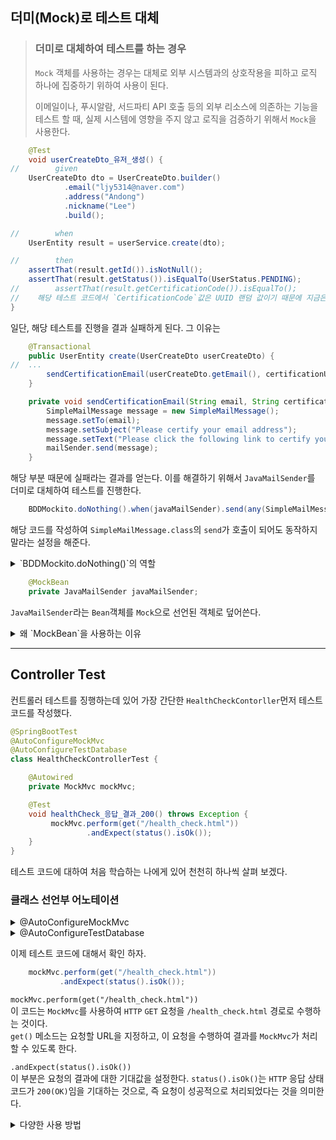 ## 더미(Mock)로 테스트 대체   

> ### 더미로 대체하여 테스트를 하는 경우   
> `Mock` 객체를 사용하는 경우는 대체로 외부 시스템과의 상호작용을 피하고 로직 하나에 집중하기 위하여 사용이 된다.   
> 
> 이메일이나, 푸시알람, 서드파티 API 호출 등의 외부 리소스에 의존하는 기능을 테스트 할 때, 실제 시스템에 영향을 주지 않고 로직을 검증하기 위해서 `Mock`을 사용한다.   
> 
> 

```java
    @Test
    void userCreateDto_유저_생성() {
//        given
    UserCreateDto dto = UserCreateDto.builder()
            .email("ljy5314@naver.com")
            .address("Andong")
            .nickname("Lee")
            .build();

//        when
    UserEntity result = userService.create(dto);

//        then
    assertThat(result.getId()).isNotNull();
    assertThat(result.getStatus()).isEqualTo(UserStatus.PENDING);
//        assertThat(result.getCertificationCode()).isEqualTo();
//    해당 테스트 코드에서 `CertificationCode`값은 UUID 랜덤 값이기 때문에 지금은 테스트를 진행하지 않는다.
}
```

일단, 해당 테스트를 진행을 결과 실패하게 된다. 그 이유는 

```java
    @Transactional
    public UserEntity create(UserCreateDto userCreateDto) {
//  ...
        sendCertificationEmail(userCreateDto.getEmail(), certificationUrl);
    }

    private void sendCertificationEmail(String email, String certificationUrl) {
        SimpleMailMessage message = new SimpleMailMessage();
        message.setTo(email);
        message.setSubject("Please certify your email address");
        message.setText("Please click the following link to certify your email address: " + certificationUrl);
        mailSender.send(message);
    }
```
해당 부분 때문에 실패라는 결과를 얻는다. 이를 해결하기 위해서 `JavaMailSender`를 더미로 대체하여 테스트를 진행한다. 

```java
    BDDMockito.doNothing().when(javaMailSender).send(any(SimpleMailMessage.class));
```
해당 코드를 작성하여 `SimpleMailMessage.class`의 `send`가 호출이 되어도 동작하지 말라는 설정을 해준다.

<details>
<summary> `BDDMockito.doNothing()`의 역할</summary>
<div markdown="1">

`JavaMailSender`의 `send` 메서드를 호출할 때 아무 작업도 하지 않도록 설정합니다.   
즉, 이 코드는 `send` 메서드가 호출되더라도 실제로는 아무런 행동을 하지 않고 넘어가도록 하는 것이다. 
이는 테스트 중에 메일 전송 기능이 호출되더라도 테스트 환경에 영향을 미치지 않도록 보장한다. 
이 코드를 통해 메일 전송 로직이 호출되는지를 확인하고 싶지 않은 경우, 또는 메일 전송의 부작용을 방지하고 싶을 때 유용합니다.

#### 1. BDDMockito.doNothing()

   •	기능: `doNothing()` 메서드는 특정 메서드 호출이 발생했을 때 아무 작업도 수행하지 않도록 설정
   •	목적: 이 설정은 주로 테스트 중에 메서드의 부작용을 피하고, 테스트의 결과에 영향을 주지 않도록 하기 위해 사용

#### 2. .when(javaMailSender)

   •	기능: `when(...)` 메서드는 `Mockito`에서 특정 행동을 정의할 때 사용하는 메서드다.
   이 메서드 뒤에 오는 인자는 모의 객체의 메서드를 호출할 때 어떤 행동을 할지를 지정한다
   •	목적: 여기서 `javaMailSender`는 실제 `JavaMailSender` 객체가 아니라 모의(가짜) 객체이다. 
   `when` 다음에 오는 메서드는 이 모의 객체에서 어떤 메서드가 호출될지를 나타낸다.

#### 3. .send(any(SimpleMailMessage.class))

   •	기능: `send(...)`는 `JavaMailSender` 인터페이스의 메서드로,
   이메일을 전송하는 데 사용된다. `any(SimpleMailMessage.class)`는 `Mockito`의 매처(`matcher`)로,
   `SimpleMailMessage` 타입의 객체가 어떤 것이든 상관없이 이 메서드가 호출될 수 있음을 나타낸다.
   •	목적: 이메일을 보내는 메서드인 `send`가 호출될 때,
   전달된 인자가 어떤 것이든 간에 상관하지 않고 모의 객체에서 아무런 행동을 하지 않도록 설정한다.


</div>
</details>

```java
    @MockBean
    private JavaMailSender javaMailSender;
```
`JavaMailSender`라는 `Bean`객체를  `Mock`으로 선언된 객체로 덮어쓴다. 

<details>
<summary>왜 `MockBean`을 사용하는 이유</summary>
<div markdown="1">

```java
    @MockBean
    private JavaMailSender javaMailSender;
```

`@MockBean` 을 사용하면 테스트 환경에서 실제 `JavaMailSender` `bean` 대신에 모의(mock) 객체를 주입한다. 이를 통하여 실제 이메일 전송 기능을 사용하지 않고도 테스트가 동작할 수 있다.     
`Mock` 객체를 사용함으로써 테스트의 속도를 높이고, 불필요한 외부 의존성을 줄이며, 예외 상황(예: 이메일 전송 실패)에 대한 테스트를 쉽게 구현할 수 있다.    

결과적으로, 테스트는 코드의 로직을 검증하는 데 집중할 수 있습니다.

</div>
</details>

----

## Controller Test

컨트롤러 테스트를 징행하는데 있어 가장 간단한 `HealthCheckContorller`먼저 테스트 코드를 작성했다.

```java
@SpringBootTest
@AutoConfigureMockMvc
@AutoConfigureTestDatabase
class HealthCheckControllerTest {

    @Autowired
    private MockMvc mockMvc;

    @Test
    void healthCheck_응답_결과_200() throws Exception {
         mockMvc.perform(get("/health_check.html"))
                 .andExpect(status().isOk());
    }
}
```

테스트 코드에 대하여 처음 학습하는 나에게 있어 천천히 하나씩 살펴 보겠다.   

### 클래스 선언부 어노테이션 


<details>
<summary>@AutoConfigureMockMvc</summary>
<div markdown="1">

해당 어노테이션은 `Spring MVC`의 `MockMvc`를 자동으로 설정해 준다.     
`MockMvc`는 실제 웹 서버를 실행하지 않고도 `HTTP` 요청을 보내고 응답을 검증할 수 있는 기능을 제공한다. 
이를 통해 컨트롤러에 대한 테스트를 더욱 쉽게 수행할 수 있다.    

`MockMvc`는 웹 애플리케이션의 컨트롤러를 테스트하기 위한 강력한 도구로, 실제 요청과 응답의 흐름을 모방할 수 있다.

</div>
</details>

<details>
<summary>@AutoConfigureTestDatabase</summary>
<div markdown="1">

`@AutoConfigureTestDatabase` 어노테이션은 테스트 환경에서 사용할 데이터베이스를 자동으로 설정해 준다.   
기본적으로 `H2` 데이터베이스와 같은 인메모리 데이터베이스를 사용하여 테스트를 수행할 수 있게 해준다. 
이를 통해 테스트 환경에서 실제 데이터베이스와 분리된 상태에서 테스트를 진행할 수 있으며, 데이터베이스의 상태가 테스트에 영향을 미치지 않도록 할 수 있다.

</div>
</details>

이제 테스트 코드에 대해서 확인 하자.    

```java
    mockMvc.perform(get("/health_check.html"))
           .andExpect(status().isOk());
```

`mockMvc.perform(get("/health_check.html"))`    
이 코드는 `MockMvc`를 사용하여 `HTTP` `GET` 요청을 `/health_check.html` 경로로 수행하는 것이다.   
`get()` 메소드는 요청할 URL을 지정하고, 이 요청을 수행하여 결과를 `MockMvc`가 처리할 수 있도록 한다.    


`.andExpect(status().isOk())`   
이 부분은 요청의 결과에 대한 기대값을 설정한다. `status().isOk()`는 `HTTP` 응답 상태 코드가 `200(OK)`임을 기대하는 것으로, 즉 요청이 성공적으로 처리되었다는 것을 의미한다.      


<details>
<summary>다양한 사용 방법</summary>
<div markdown="1">
간단하게 `MockMvc`의 다른 사용 방법에 대해서 몇 가지 알아 보겠다.

  * 응답 본문 확인   
    특정 문자열이나 JSON 구조가 응답 본문에 포함되어 있는지 확인할 수 있다.
   ```java
        mockMvc.perform(get("/health_check.html"))
        .andExpect(status().isOk())
        .andExpect(content().string(containsString("expected content")));
   ```
  
  * HTTP POST 요청    
    `POST` 요청을 보낼 때는 `post()` 메소드를 사용하고, 요청 본문에 데이터를 포함할 수 있다.   
   ```java
      mockMvc.perform(post("/api/resource")
         .contentType(MediaType.APPLICATION_JSON)
         .content("{\"key\":\"value\"}"))
        .andExpect(status().isCreated());
   ```

  * 응답 헤더 확인    
    응답의 특정 헤더 값을 확인할 수도 있다.
    ```java
      mockMvc.perform(get("/health_check.html"))
        .andExpect(status().isOk())
        .andExpect(header().string("Content-Type", "text/html;charset=UTF-8"));
    ```

</div>
</details>